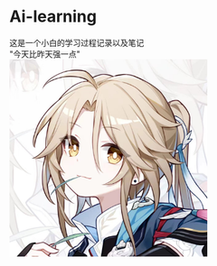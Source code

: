 # Ai-learning
这是一个小白的学习过程记录以及笔记<br>
"今天比昨天强一点"<br>
 <img src="https://github.com/goolloob/Ai-learning/blob/master/img/%E5%BD%A6%E5%8D%BF.jpg" width = "350" height = "350" alt="Hello" align=center />

